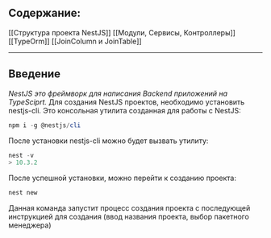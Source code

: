## Содержание: 
[[Структура проекта NestJS]]
[[Модули, Сервисы, Контроллеры]]
[[TypeOrm]]
[[JoinColumn и JoinTable]]

---
## Введение
_NestJS это фреймворк для написания Backend приложений на TypeSciprt._
Для создания NestJS проектов, необходимо установить nestjs-cli. Это консольная утилита созданная для работы с NestJS:

```powershell
npm i -g @nestjs/cli
```

После установки nestjs-cli можно будет вызвать утилиту:
```powershell
nest -v
> 10.3.2
```

После успешной установки, можно перейти к созданию проекта:
```powershell
nest new
```
Данная команда запустит процесс создания проекта с последующей инструкцией для создания (ввод названия проекта, выбор пакетного менеджера)